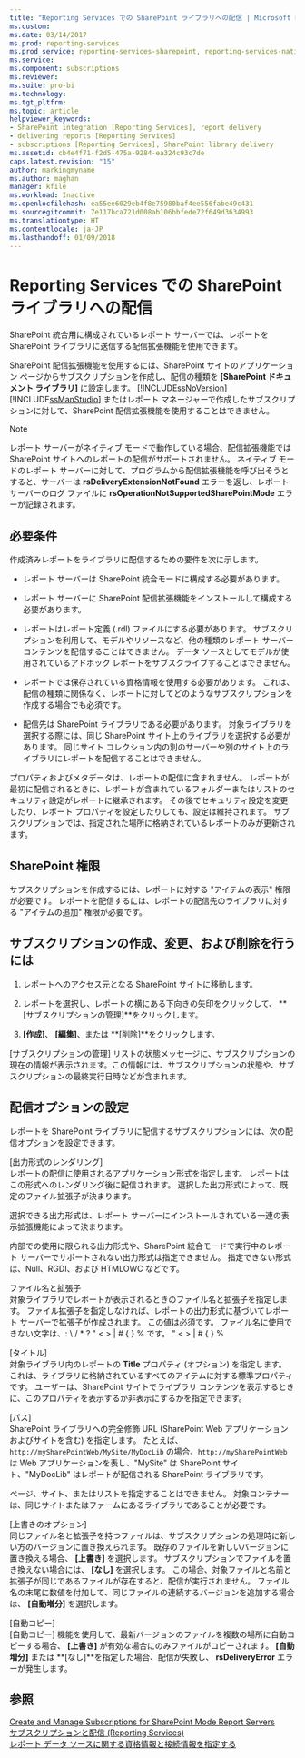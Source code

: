 ```yaml
---
title: "Reporting Services での SharePoint ライブラリへの配信 | Microsoft Docs"
ms.custom: 
ms.date: 03/14/2017
ms.prod: reporting-services
ms.prod_service: reporting-services-sharepoint, reporting-services-native
ms.service: 
ms.component: subscriptions
ms.reviewer: 
ms.suite: pro-bi
ms.technology: 
ms.tgt_pltfrm: 
ms.topic: article
helpviewer_keywords:
- SharePoint integration [Reporting Services], report delivery
- delivering reports [Reporting Services]
- subscriptions [Reporting Services], SharePoint library delivery
ms.assetid: cb4e4f71-f2d5-475a-9284-ea324c93c7de
caps.latest.revision: "15"
author: markingmyname
ms.author: maghan
manager: kfile
ms.workload: Inactive
ms.openlocfilehash: ea55ee6029eb4f8e75980baf4ee556fabe49c431
ms.sourcegitcommit: 7e117bca721d008ab106bbfede72f649d3634993
ms.translationtype: HT
ms.contentlocale: ja-JP
ms.lasthandoff: 01/09/2018
---
```

# <a name="sharepoint-library-delivery-in-reporting-services"></a>Reporting Services での SharePoint ライブラリへの配信
  SharePoint 統合用に構成されているレポート サーバーでは、レポートを SharePoint ライブラリに送信する配信拡張機能を使用できます。  
  
 SharePoint 配信拡張機能を使用するには、SharePoint サイトのアプリケーション ページからサブスクリプションを作成し、配信の種類を **[SharePoint ドキュメント ライブラリ]** に設定します。 [!INCLUDE[ssNoVersion](../../includes/ssnoversion-md.md)] [!INCLUDE[ssManStudio](../../includes/ssmanstudio-md.md)] またはレポート マネージャーで作成したサブスクリプションに対して、SharePoint 配信拡張機能を使用することはできません。  
  
> [!NOTE]  
>  レポート サーバーがネイティブ モードで動作している場合、配信拡張機能では SharePoint サイトへのレポートの配信がサポートされません。 ネイティブ モードのレポート サーバーに対して、プログラムから配信拡張機能を呼び出そうとすると、サーバーは **rsDeliveryExtensionNotFound** エラーを返し、レポート サーバーのログ ファイルに **rsOperationNotSupportedSharePointMode** エラーが記録されます。  
  
## <a name="requirements"></a>必要条件  
 作成済みレポートをライブラリに配信するための要件を次に示します。  
  
-   レポート サーバーは SharePoint 統合モードに構成する必要があります。  
  
-   レポート サーバーに SharePoint 配信拡張機能をインストールして構成する必要があります。  
  
-   レポートはレポート定義 (.rdl) ファイルにする必要があります。 サブスクリプションを利用して、モデルやリソースなど、他の種類のレポート サーバー コンテンツを配信することはできません。 データ ソースとしてモデルが使用されているアドホック レポートをサブスクライブすることはできません。  
  
-   レポートでは保存されている資格情報を使用する必要があります。 これは、配信の種類に関係なく、レポートに対してどのようなサブスクリプションを作成する場合でも必須です。  
  
-   配信先は SharePoint ライブラリである必要があります。 対象ライブラリを選択する際には、同じ SharePoint サイト上のライブラリを選択する必要があります。 同じサイト コレクション内の別のサーバーや別のサイト上のライブラリにレポートを配信することはできません。  
  
 プロパティおよびメタデータは、レポートの配信に含まれません。 レポートが最初に配信されるときに、レポートが含まれているフォルダーまたはリストのセキュリティ設定がレポートに継承されます。 その後でセキュリティ設定を変更したり、レポート プロパティを設定したりしても、設定は維持されます。 サブスクリプションでは、指定された場所に格納されているレポートのみが更新されます。  
  
## <a name="sharepoint-permissions"></a>SharePoint 権限  
 サブスクリプションを作成するには、レポートに対する "アイテムの表示" 権限が必要です。 レポートを配信するには、レポートの配信先のライブラリに対する "アイテムの追加" 権限が必要です。  
  
## <a name="how-to-create-modify-and-delete-subscriptions"></a>サブスクリプションの作成、変更、および削除を行うには  
  
1.  レポートへのアクセス元となる SharePoint サイトに移動します。  
  
2.  レポートを選択し、レポートの横にある下向きの矢印をクリックして、 **[サブスクリプションの管理]**をクリックします。  
  
3.  **[作成]**、 **[編集]**、または **[削除]**をクリックします。  
  
 [サブスクリプションの管理] リストの状態メッセージに、サブスクリプションの現在の情報が表示されます。この情報には、サブスクリプションの状態や、サブスクリプションの最終実行日時などが含まれます。  
  
## <a name="setting-delivery-options"></a>配信オプションの設定  
 レポートを SharePoint ライブラリに配信するサブスクリプションには、次の配信オプションを設定できます。  
  
 [出力形式のレンダリング]  
 レポートの配信に使用されるアプリケーション形式を指定します。 レポートはこの形式へのレンダリング後に配信されます。 選択した出力形式によって、既定のファイル拡張子が決まります。  
  
 選択できる出力形式は、レポート サーバーにインストールされている一連の表示拡張機能によって決まります。  
  
 内部での使用に限られる出力形式や、SharePoint 統合モードで実行中のレポート サーバーでサポートされない出力形式は指定できません。 指定できない形式は、Null、RGDI、および HTMLOWC などです。  
  
 ファイル名と拡張子  
 対象ライブラリでレポートが表示されるときのファイル名と拡張子を指定します。 ファイル拡張子を指定しなければ、レポートの出力形式に基づいてレポート サーバーで拡張子が作成されます。 この値は必須です。 ファイル名に使用できない文字は、: \ / * ? " < > | # { } % です。 " < > | # { } %  
  
 [タイトル]  
 対象ライブラリ内のレポートの **Title** プロパティ (オプション) を指定します。 これは、ライブラリに格納されているすべてのアイテムに対する標準プロパティです。 ユーザーは、SharePoint サイトでライブラリ コンテンツを表示するときに、このプロパティを表示するか非表示にするかを指定できます。  
  
 [パス]  
 SharePoint ライブラリへの完全修飾 URL (SharePoint Web アプリケーションおよびサイトを含む) を指定します。 たとえば、`http://mySharePointWeb/MySite/MyDocLib` の場合、`http://mySharePointWeb` は Web アプリケーションを表し、"MySite" は SharePoint サイト、"MyDocLib" はレポートが配信される SharePoint ライブラリです。  
  
 ページ、サイト、またはリストを指定することはできません。 対象コンテナーは、同じサイトまたはファームにあるライブラリであることが必要です。  
  
 [上書きのオプション]  
 同じファイル名と拡張子を持つファイルは、サブスクリプションの処理時に新しい方のバージョンに置き換えられます。 既存のファイルを新しいバージョンに置き換える場合、 **[上書き]** を選択します。 サブスクリプションでファイルを置き換えない場合には、 **[なし]** を選択します。 この場合、対象ファイルと名前と拡張子が同じであるファイルが存在すると、配信が実行されません。 ファイル名の末尾に数値を付加して、同じファイルの連続するバージョンを追加する場合は、 **[自動増分]** を選択します。  
  
 [自動コピー]  
 [自動コピー] 機能を使用して、最新バージョンのファイルを複数の場所に自動コピーする場合、 **[上書き]** が有効な場合にのみファイルがコピーされます。 **[自動増分]** または **[なし]**を指定した場合、配信が失敗し、 **rsDeliveryError** エラーが発生します。  
  
## <a name="see-also"></a>参照  
 [Create and Manage Subscriptions for SharePoint Mode Report Servers](../../reporting-services/subscriptions/create-and-manage-subscriptions-for-sharepoint-mode-report-servers.md)   
 [サブスクリプションと配信 &#40;Reporting Services&#41;](../../reporting-services/subscriptions/subscriptions-and-delivery-reporting-services.md)   
 [レポート データ ソースに関する資格情報と接続情報を指定する](../../reporting-services/report-data/specify-credential-and-connection-information-for-report-data-sources.md)  
  
  
